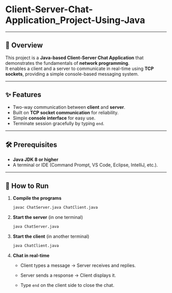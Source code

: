 # Client-Server-Chat-Application_Project-Using-Java

---
## 📌 Overview


  This project is a **Java-based Client-Server Chat Application** that demonstrates the fundamentals of **network programming**.  
  It enables a client and a server to communicate in real-time using **TCP sockets**, providing a simple console-based messaging system.  

---
## ✨ Features


- Two-way communication between **client** and **server**.  
- Built on **TCP socket communication** for reliability.  
- Simple **console interface** for easy use.  
- Terminate session gracefully by typing `end`.  

---
## 🛠 Prerequisites


- **Java JDK 8 or higher** 
- A terminal or IDE (Command Prompt, VS Code, Eclipse, IntelliJ, etc.).

---
## 🚀 How to Run

1. **Compile the programs**  
   ```bash
   javac ChatServer.java ChatClient.java

2. **Start the server** (in one terminal)
     ```bash
     java ChatServer.java
     
3.  **Start the client** (in another terminal)
     ```bash
     java ChatClient.java
     
4. **Chat in real-time**

   - Client types a message → Server receives and replies.
    
   - Server sends a response → Client displays it.
    
   - Type `end` on the client side to close the chat.
